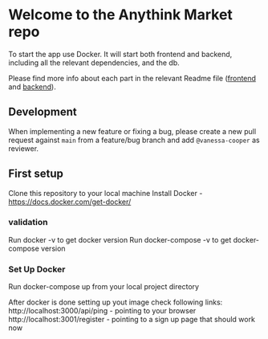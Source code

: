 # Welcome to the Anythink Market repo

To start the app use Docker. It will start both frontend and backend, including all the relevant dependencies, and the db.

Please find more info about each part in the relevant Readme file ([frontend](frontend/readme.md) and [backend](backend/README.md)).

## Development

When implementing a new feature or fixing a bug, please create a new pull request against `main` from a feature/bug branch and add `@vanessa-cooper` as reviewer.

## First setup

Clone this repository to your local machine
Install Docker - https://docs.docker.com/get-docker/

### validation
Run docker -v to get docker version
Run docker-compose -v to get docker-compose version
### Set Up Docker
Run docker-compose up from your local project directory

After docker is done setting up yout image check following links:
http://localhost:3000/api/ping - pointing to your browser
http://localhost:3001/register - pointing to a sign up page that should work now

